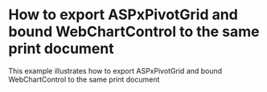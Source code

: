 # How to export ASPxPivotGrid and bound WebChartControl to the same print document


<p>This example illustrates how to export ASPxPivotGrid and bound WebChartControl to the same print document</p>

<br/>


